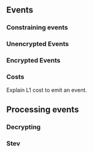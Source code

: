 ## Events

### Constraining events

### Unencrypted Events

### Encrypted Events

### Costs

Explain L1 cost to emit an event.

## Processing events

### Decrypting

### Stev